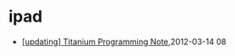 # ipad
* [[updating] Titanium Programming Note](/2012/2012-03-14-titanium-programming-noteupdating),2012-03-14 08
